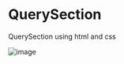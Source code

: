 # QuerySection
QuerySection using html and css

![image](https://github.com/chandrasudiksha/QuerySection/assets/116143966/66404a24-484e-4369-9040-3040f2a36890)
